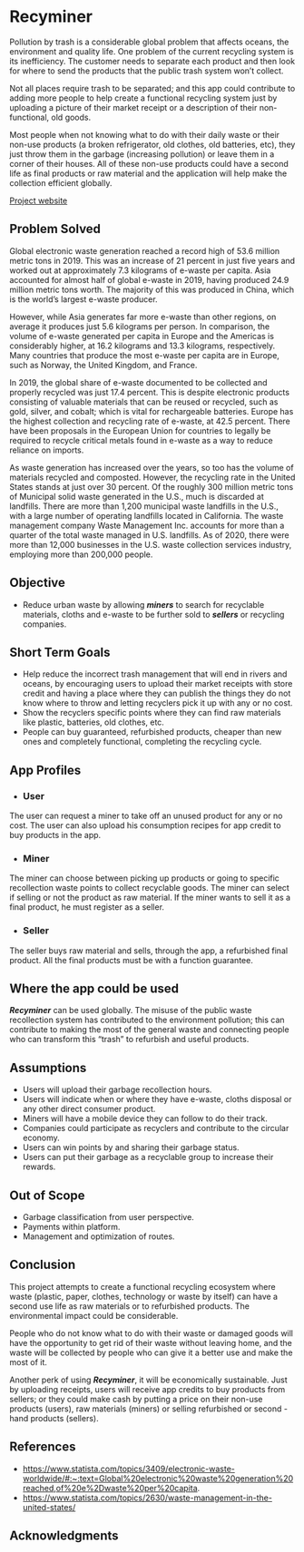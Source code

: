 # Recyminer

Pollution by trash is a considerable global problem that affects oceans, the environment and quality life. One problem of the current recycling system is its inefficiency. The customer needs to separate each product and then look for where to send the products that the public trash system won’t collect.

Not all places require trash to be separated; and this app could contribute to adding more people to help create a functional recycling system just by uploading a picture of their market receipt or a description of their non-functional, old goods.

Most people when not knowing what to do with their daily waste or their non-use products (a broken refrigerator, old clothes, old batteries, etc), they just throw them in the garbage (increasing pollution) or leave them in a corner of their houses. All of these non-use products could have a second life as final products or raw material and the application will help make the collection efficient globally.

[Project website](https://sample-project.s3-web.us-east.cloud-object-storage.appdomain.cloud/)

## Problem Solved

Global electronic waste generation reached a record high of 53.6 million metric tons in 2019. This was an increase of 21 percent in just five years and worked out at approximately 7.3 kilograms of e-waste per capita. Asia accounted for almost half of global e-waste in 2019, having produced 24.9 million metric tons worth. The majority of this was produced in China, which is the world’s largest e-waste producer. 

However, while Asia generates far more e-waste than other regions, on average it produces just 5.6 kilograms per person. In comparison, the volume of e-waste generated per capita in Europe and the Americas is considerably higher, at 16.2 kilograms and 13.3 kilograms, respectively. Many countries that produce the most e-waste per capita are in Europe, such as Norway, the United Kingdom, and France.

In 2019, the global share of e-waste documented to be collected and properly recycled was just 17.4 percent. This is despite electronic products consisting of valuable materials that can be reused or recycled, such as gold, silver, and cobalt; which is vital for rechargeable batteries. Europe has the highest collection and recycling rate of e-waste, at 42.5 percent. There have been proposals in the European Union for countries to legally be required to recycle critical metals found in e-waste as a way to reduce reliance on imports.

As waste generation has increased over the years, so too has the volume of materials recycled and composted. However, the recycling rate in the United States stands at just over 30 percent. Of the roughly 300 million metric tons of Municipal solid waste generated in the U.S., much is discarded at landfills.
There are more than 1,200 municipal waste landfills in the U.S., with a large number of operating landfills located in California. The waste management company Waste Management Inc. accounts for more than a quarter of the total waste managed in U.S. landfills. As of 2020, there were more than 12,000 businesses in the U.S. waste collection services industry, employing more than 200,000 people.

## Objective
- Reduce urban waste by allowing _**miners**_ to search for recyclable materials, cloths and e-waste to be further sold to _**sellers**_ or recycling companies.

## Short Term Goals
- Help reduce the incorrect trash management that will end in rivers and oceans, by encouraging users to upload their market receipts with store credit and having a place where they can publish the things they do not know where to throw and letting recyclers pick it up with any or no cost.
- Show the recyclers specific points where they can find raw materials like plastic, batteries, old clothes, etc.
- People can buy guaranteed, refurbished products, cheaper than new ones and completely functional, completing the recycling cycle.

## App Profiles

- ### User
The user can request a miner to take off an unused product for any or no cost. The user can also upload his consumption recipes for app credit to buy products in the app.

- ### Miner
The miner can choose between picking up products or going to specific recollection waste points to collect recyclable goods. The miner can select if selling or not the product as raw material. If the miner wants to sell it as a final product, he must register as a seller.

- ### Seller
The seller buys raw material and sells, through the app, a refurbished final product. All the final products must be with a function guarantee.

## Where the app could be used

**_Recyminer_** can be used globally. The misuse of the public waste recollection system has contributed to the environment pollution; this can contribute to making the most of the general waste and connecting people who can transform this “trash” to refurbish and useful products.

## Assumptions
- Users will upload their garbage recollection hours.
- Users will indicate when or where they have e-waste, cloths disposal or any other direct consumer product.
- Miners will have a mobile device they can follow to do their track.
- Companies could participate as recyclers and contribute to the circular economy.
- Users can win points by and sharing their garbage status.
- Users can put their garbage as a recyclable group to increase their rewards.

## Out of Scope

- Garbage classification from user perspective.
- Payments within platform.
- Management and optimization of routes.

## Conclusion

This project attempts to create a functional recycling ecosystem where waste (plastic, paper, clothes, technology or waste by itself) can have a second use life as raw materials or to refurbished products. The environmental impact could be considerable. 

People who do not know what to do with their waste or damaged goods will have the opportunity to get rid of their waste without leaving home, and the waste will be collected by people who can give it a better use and make the most of it.

Another perk of using **_Recyminer_**, it will be economically sustainable. Just by uploading receipts, users will receive app credits to buy products from sellers; or they could make cash by putting a price on their non-use products (users), raw materials (miners) or selling refurbished or second - hand products (sellers).

## References
- https://www.statista.com/topics/3409/electronic-waste-worldwide/#:~:text=Global%20electronic%20waste%20generation%20reached,of%20e%2Dwaste%20per%20capita.
- https://www.statista.com/topics/2630/waste-management-in-the-united-states/

## Acknowledgments
